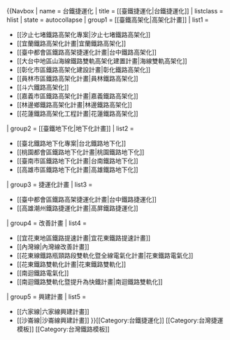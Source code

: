 {{Navbox
| name = 台鐵捷運化
| title = [[臺鐵捷運化|台鐵捷運化]]
| listclass = hlist
| state = autocollapse
| group1 = [[臺鐵高架化|高架化計畫]]
| list1 =
* [[汐止七堵鐵路高架化專案|汐止七堵鐵路高架化]]
* [[宜蘭鐵路高架化計畫|宜蘭鐵路高架化]]
* [[臺中都會區鐵路高架捷運化計畫|台中鐵路高架化]]
* [[大台中地區山海線鐵路雙軌高架化建置計畫|海線雙軌高架化]]
* [[彰化市區鐵路高架化建設計畫|彰化鐵路高架化]]
* [[員林市區鐵路高架化計畫|員林鐵路高架化]]
* [[斗六鐵路高架化]]
* [[嘉義市區鐵路高架化計畫|嘉義鐵路高架化]]
* [[林邊鄉鐵路高架化計畫|林邊鐵路高架化]]
* [[花蓮鐵路高架化工程計畫|花蓮鐵路高架化]]

| group2 = [[臺鐵地下化|地下化計畫]]
| list2 =
* [[臺北鐵路地下化專案|台北鐵路地下化]]
* [[桃園都會區鐵路地下化計畫|桃園鐵路地下化]]
* [[臺南市區鐵路地下化計畫|台南鐵路地下化]]
* [[高雄市區鐵路地下化計畫|高雄鐵路地下化]]

| group3 = 捷運化計畫
| list3 = 
* [[臺中都會區鐵路高架捷運化計畫|台中鐵路捷運化]]
* [[高雄潮州鐵路捷運化計畫|高屏鐵路捷運化]]

| group4 = 改善計畫
| list4 = 
* [[宜花東地區鐵路提速計畫|宜花東鐵路提速計畫]]
* [[內灣線|內灣線改善計畫]]
* [[花東線鐵路瓶頸路段雙軌化暨全線電氣化計畫|花東鐵路電氣化]]
* [[花東鐵路雙軌化計畫|花東鐵路雙軌化]]
* [[南迴鐵路電氣化]]
* [[南迴鐵路雙軌化暨提升為快鐵計畫|南迴鐵路雙軌化]]

| group5 = 興建計畫
| list5 =
* [[六家線|六家線興建計畫]]
* [[沙崙線|沙崙線興建計畫]]
}}<includeonly>[[Category:台鐵捷運化]]</includeonly><noinclude>
[[Category:台灣捷運模板]]
[[Category:台灣鐵路模板]]
</noinclude>